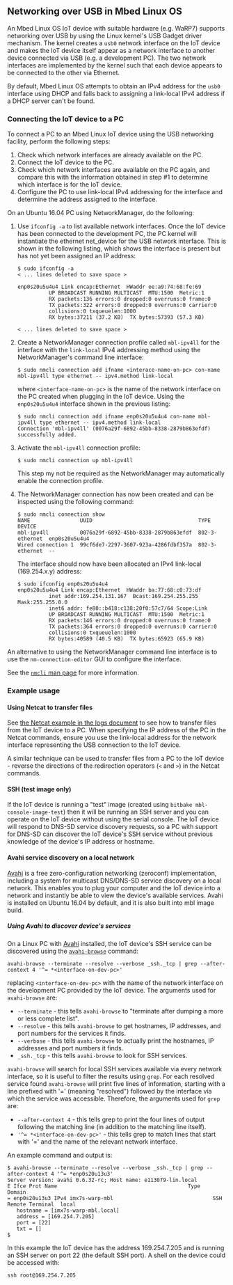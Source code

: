 ## Networking over USB in Mbed Linux OS

An Mbed Linux OS IoT device with suitable hardware (e.g. WaRP7) supports
networking over USB by using the Linux kernel's USB Gadget driver mechanism.
The kernel creates a `usb0` network interface on the IoT device and makes the
IoT device itself appear as a network interface to another device connected via
USB (e.g. a development PC). The two network interfaces are implemented by the
kernel such that each device appears to be connected to the other via Ethernet.

By default, Mbed Linux OS attempts to obtain an IPv4 address for the `usb0`
interface using DHCP and falls back to assigning a link-local IPv4 address if a
DHCP server can't be found.

### Connecting the IoT device to a PC
To connect a PC to an Mbed Linux IoT device using the USB networking facility,
perform the following steps:

1. Check which network interfaces are already available on the PC.
2. Connect the IoT device to the PC.
3. Check which network interfaces are available on the PC again, and compare
   this with the information obtained in step #1 to determine which interface
   is for the IoT device.
4. Configure the PC to use link-local IPv4 addressing for the interface and
   determine the address assigned to the interface.

On an Ubuntu 16.04 PC using NetworkManager, do the following:

1. Use `ifconfig -a` to list available network interfaces. Once the IoT device has been connected to the development PC, the PC kernel will
  instantiate the ethernet net_device for the USB network interface. This is shown
  in the following listing, which shows the interface is present but has not yet 
  been assigned an IP address:

    ```
    $ sudo ifconfig -a
    < ... lines deleted to save space >

    enp0s20u5u4u4 Link encap:Ethernet  HWaddr ee:a9:74:68:fe:69  
              UP BROADCAST RUNNING MULTICAST  MTU:1500  Metric:1
              RX packets:136 errors:0 dropped:0 overruns:0 frame:0
              TX packets:322 errors:0 dropped:0 overruns:0 carrier:0
              collisions:0 txqueuelen:1000 
              RX bytes:37211 (37.2 KB)  TX bytes:57393 (57.3 KB)

    < ... lines deleted to save space >
    ```  
  
1. Create a NetworkManager connection profile called `mbl-ipv4ll` for the
interface with the `link-local` IPv4 addressing method using the NetworkManager's command line interface:

    ```
    $ sudo nmcli connection add ifname <interace-name-on-pc> con-name mbl-ipv4ll type ethernet -- ipv4.method link-local
    ```  

    where `<interface-name-on-pc>` is the name of the network interface on the
    PC created when plugging in the IoT device. Using the `enp0s20u5u4u4` interface shown in the previous listing:

    ```
    $ sudo nmcli connection add ifname enp0s20u5u4u4 con-name mbl-ipv4ll type ethernet -- ipv4.method link-local
    Connection 'mbl-ipv4ll' (0076a29f-6892-45bb-8338-2879b863efdf) successfully added.
    ```

1. Activate the `mbl-ipv4ll` connection profile:
    ```
    $ sudo nmcli connection up mbl-ipv4ll
    ```
    This step my not be required as the NetworkManager may automatically enable the connection profile.

1. The NetworkManager connection has now been created and can be inspected using the following command:
    
    ```
    $ sudo nmcli connection show
    NAME                UUID                                  TYPE            DEVICE        
    mbl-ipv4ll          0076a29f-6892-45bb-8338-2879b863efdf  802-3-ethernet  enp0s20u5u4u4 
    Wired connection 1  99cf6de7-2297-3607-923a-4286fdbf357a  802-3-ethernet  --          
    ```     
     
    The interface should now have been allocated an IPv4 link-local (169.254.x.y) address:

    ```
    $ sudo ifconfig enp0s20u5u4u4
    enp0s20u5u4u4 Link encap:Ethernet  HWaddr ba:77:68:c0:73:df  
              inet addr:169.254.131.167  Bcast:169.254.255.255  Mask:255.255.0.0
              inet6 addr: fe80::b418:c138:20f0:57c7/64 Scope:Link
              UP BROADCAST RUNNING MULTICAST  MTU:1500  Metric:1
              RX packets:146 errors:0 dropped:0 overruns:0 frame:0
              TX packets:364 errors:0 dropped:0 overruns:0 carrier:0
              collisions:0 txqueuelen:1000 
              RX bytes:40589 (40.5 KB)  TX bytes:65923 (65.9 KB)
    ```

An alternative to using the NetworkManager command line interface is to use the `nm-connection-editor` GUI to configure the interface. 

See the [`nmcli` man page][nmcli-manpage] for more information.

### Example usage

#### Using Netcat to transfer files
See [the Netcat example in the logs document][mbl-logs-netcat-example] to see
how to transfer files from the IoT device to a PC. When specifying the IP
address of the PC in the Netcat commands, ensure you use the link-local address
for the network interface representing the USB connection to the IoT device.

A similar technique can be used to transfer files from a PC to the IoT device -
reverse the directions of the redirection operators (`<` and `>`) in the Netcat
commands.

#### SSH (test image only)
If the IoT device is running a "test" image (created using `bitbake
mbl-console-image-test`) then it will be running an SSH server and you can
operate on the IoT device without using the serial console. The IoT device will
respond to DNS-SD service discovery requests, so a PC with support for DNS-SD
can discover the IoT device's SSH service without previous knowledge of the
device's IP address or hostname.

#### Avahi service discovery on a local network
[Avahi][avahi-homepage] is a free zero-configuration networking (zeroconf) implementation, including a system for multicast DNS/DNS-SD service discovery on a local network. This enables you to plug your computer and the IoT device into a network and instantly be able to view the device's available services.
Avahi is installed on Ubuntu 16.04 by default, and it is also built into mbl image build.

##### Using Avahi to discover device's services

On a Linux PC with [Avahi][avahi-homepage] installed, the IoT device's SSH service can be
discovered using the [`avahi-browse`][avahi-browse-manpage] command:
```
avahi-browse --terminate --resolve --verbose _ssh._tcp | grep --after-context 4 '^= *<interface-on-dev-pc>'
```
replacing `<interface-on-dev-pc>` with the name of the network interface on the
development PC provided by the IoT device.
The arguments used for `avahi-browse` are:
* `--terminate` - this tells `avahi-browse` to "terminate after dumping a more
  or less complete list".
* `--resolve` - this tells `avahi-browse` to get hostnames, IP addresses, and
  port numbers for the services it finds.
* `--verbose` - this tells `avahi-browse` to actually print the hostnames, IP
  addresses and port numbers it finds.
* `_ssh._tcp` - this tells `avahi-browse` to look for SSH services.

`avahi-browse` will search for local SSH services available via every network
interface, so it is useful to filter the results using `grep`. For each
resolved service found `avahi-browse` will print five lines of information,
starting with a line prefixed with '=' (meaning "resolved") followed by the
interface via which the service was accessible. Therefore, the arguments used
for `grep` are:
* `--after-context 4` - this tells grep to print the four lines of output
  following the matching line (in addition to the matching line itself).
* `'^= *<interface-on-dev-pc>'` - this tells grep to match lines that start
  with '=' and the name of the relevant network interface.

An example command and output is:
```
$ avahi-browse --terminate --resolve --verbose _ssh._tcp | grep --after-context 4 '^= *enp0s20u13u3'
Server version: avahi 0.6.32-rc; Host name: e113079-lin.local
E Ifce Prot Name                                          Type                 Domain
= enp0s20u13u3 IPv4 imx7s-warp-mbl                                SSH Remote Terminal  local
   hostname = [imx7s-warp-mbl.local]
   address = [169.254.7.205]
   port = [22]
   txt = []
$
```
In this example the IoT device has the address 169.254.7.205 and is running an
SSH server on port 22 (the default SSH port). A shell on the device could be
accessed with:
```
ssh root@169.254.7.205
```

[mbl-logs-netcat-example]: logs.md#collecting-logs-using-netcat

[avahi-homepage]: https://www.avahi.org/
[netcat-manpage]: https://linux.die.net/man/1/nc
[avahi-browse-manpage]:https://linux.die.net/man/1/avahi-browse
[nmcli-manpage]: https://linux.die.net/man/1/nmcli
